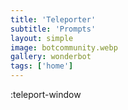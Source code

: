 ```yaml
---
title: 'Teleporter'
subtitle: 'Prompts'
layout: simple
image: botcommunity.webp
gallery: wonderbot
tags: ['home']
---
```

:teleport-window